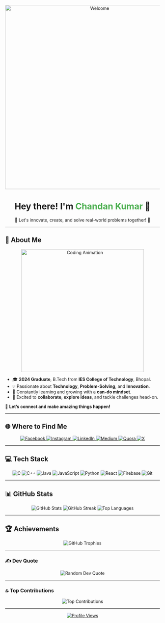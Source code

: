 <div align="center">
  <img src="https://media.giphy.com/media/xUPGcguWZHRC2HyBRS/giphy.gif" alt="Welcome" width="600"/>
  <h1>Hey there! I'm <span style="color: #4CAF50;">Chandan Kumar</span> 👋</h1>
  <p>🚀 Let's innovate, create, and solve real-world problems together! 🚀</p>
</div>

---

## 💫 **About Me**

<div align="center">
  <img src="https://user-images.githubusercontent.com/7910856/102700827-94b53000-4258-11eb-8f4c-6cbdca9f1c9b.gif" alt="Coding Animation" width="400"/>
</div>

- 🎓 **2024 Graduate**, B.Tech from **IES College of Technology**, Bhopal.  
- 💡 Passionate about **Technology**, **Problem-Solving**, and **Innovation**.  
- 🌱 Constantly learning and growing with a **can-do mindset**.  
- 🤝 Excited to **collaborate**, **explore ideas**, and tackle challenges head-on.  

🔗 **Let’s connect and make amazing things happen!**

---

## 🌐 **Where to Find Me**

<div align="center">
  <a href="https://facebook.com/s.dhoni.31586" target="_blank">
    <img src="https://img.shields.io/badge/Facebook-%231877F2.svg?style=for-the-badge&logo=Facebook&logoColor=white" alt="Facebook">
  </a>
  <a href="https://instagram.com/chandanvatsa393" target="_blank">
    <img src="https://img.shields.io/badge/Instagram-%23E4405F.svg?style=for-the-badge&logo=Instagram&logoColor=white" alt="Instagram">
  </a>
  <a href="https://linkedin.com/in/ChandanKumar" target="_blank">
    <img src="https://img.shields.io/badge/LinkedIn-%230077B5.svg?style=for-the-badge&logo=linkedin&logoColor=white" alt="LinkedIn">
  </a>
  <a href="https://medium.com/@chandanvatsa321" target="_blank">
    <img src="https://img.shields.io/badge/Medium-12100E?style=for-the-badge&logo=medium&logoColor=white" alt="Medium">
  </a>
  <a href="https://quora.com/profile/ChandanVatsa" target="_blank">
    <img src="https://img.shields.io/badge/Quora-%23B92B27.svg?style=for-the-badge&logo=Quora&logoColor=white" alt="Quora">
  </a>
  <a href="https://x.com/Chandanvatsa393" target="_blank">
    <img src="https://img.shields.io/badge/X-%23000000.svg?style=for-the-badge&logo=X&logoColor=white" alt="X">
  </a>
</div>

---

## 💻 **Tech Stack**

<div align="center">
  <img src="https://img.shields.io/badge/C-%2300599C.svg?style=for-the-badge&logo=c&logoColor=white" alt="C">
  <img src="https://img.shields.io/badge/C++-%2300599C.svg?style=for-the-badge&logo=cplusplus&logoColor=white" alt="C++">
  <img src="https://img.shields.io/badge/Java-%23ED8B00.svg?style=for-the-badge&logo=openjdk&logoColor=white" alt="Java">
  <img src="https://img.shields.io/badge/JavaScript-%23F7DF1E.svg?style=for-the-badge&logo=javascript&logoColor=black" alt="JavaScript">
  <img src="https://img.shields.io/badge/Python-%233776AB.svg?style=for-the-badge&logo=python&logoColor=white" alt="Python">
  <img src="https://img.shields.io/badge/React-%2320232A.svg?style=for-the-badge&logo=react&logoColor=%2361DAFB" alt="React">
  <img src="https://img.shields.io/badge/Firebase-%23FFCA28.svg?style=for-the-badge&logo=firebase&logoColor=black" alt="Firebase">
  <img src="https://img.shields.io/badge/Git-%23F05033.svg?style=for-the-badge&logo=git&logoColor=white" alt="Git">
</div>

---

## 📊 **GitHub Stats**

<div align="center">
  <img src="https://github-readme-stats.vercel.app/api?username=gitChandan123&theme=tokyonight&show_icons=true&hide_border=false" alt="GitHub Stats">
  <img src="https://github-readme-streak-stats.herokuapp.com/?user=gitChandan123&theme=tokyonight&hide_border=false" alt="GitHub Streak">
  <img src="https://github-readme-stats.vercel.app/api/top-langs/?username=gitChandan123&theme=tokyonight&layout=compact&hide_border=false" alt="Top Languages">
</div>

---

## 🏆 **Achievements**

<div align="center">
  <img src="https://github-profile-trophy.vercel.app/?username=gitChandan123&theme=onedark&margin-w=15" alt="GitHub Trophies">
</div>

---

### ✍️ **Dev Quote**

<div align="center">
  <img src="https://quotes-github-readme.vercel.app/api?type=horizontal&theme=tokyonight" alt="Random Dev Quote">
</div>

---

### 🔝 **Top Contributions**

<div align="center">
  <img src="https://github-contributor-stats.vercel.app/api?username=gitChandan123&limit=5&theme=tokyonight" alt="Top Contributions">
</div>

---

<p align="center">
  <a href="https://hits.seeyoufarm.com">
    <img src="https://hits.seeyoufarm.com/api/count/incr/badge.svg?url=https%3A%2F%2Fgithub.com%2FgitChandan123&count_bg=%2379C83D&title_bg=%23555555&icon=github.svg&icon_color=%23E7E7E7&title=Profile+Views&edge_flat=false" alt="Profile Views">
  </a>
</p>
